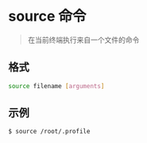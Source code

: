 # source 命令

> 在当前终端执行来自一个文件的命令

## 格式

```bash
source filename [arguments]
```

## 示例

```bash
$ source /root/.profile
```
